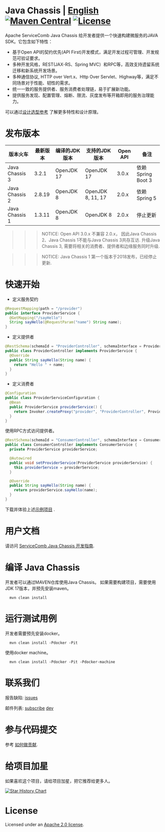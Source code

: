 # Java Chassis | [English](README.md) [![Maven Central](https://maven-badges.herokuapp.com/maven-central/org.apache.servicecomb/java-chassis-core/badge.svg)](http://search.maven.org/#search%7Cga%7C1%7Corg.apache.servicecomb) [![License](https://img.shields.io/badge/license-Apache%202-4EB1BA.svg)](https://www.apache.org/licenses/LICENSE-2.0.html) 

Apache ServiceComb Java Chassis 给开发者提供一个快速构建微服务的JAVA SDK。它包含如下特性：

* 基于Open API的契约优先(API First)开发模式，满足开发过程可管理、开发规范可验证要求。
* 多种开发风格，REST(JAX-RS、Spring MVC）和RPC等，高效支持遗留系统迁移和新系统开发场景。
* 多种通信协议, HTTP over Vert.x、Http Over Servlet、Highway等，满足不同场景对于性能、韧性的需求。
* 统一一致的服务提供者、服务消费者处理链，易于扩展新功能。
* 提供服务发现、配置管理、熔断、限流、灰度发布等开箱即用的服务治理能力。

可以通过[设计选型参考](https://servicecomb.apache.org/references/java-chassis/zh_CN/start/design.html) 了解更多特性和设计原理。

# 发布版本

| 版本火车           | 最新版本   | 编译的JDK版本   | 支持的JDK版本          | Open API | 备注              |
|----------------|--------|------------|-------------------|----------|-----------------|
| Java Chassis 3 | 3.2.1  | OpenJDK 17 | OpenJDK 17        | 3.0.x    | 依赖Spring Boot 3 |
| Java Chassis 2 | 2.8.19 | OpenJDK 8  | OpenJDK 8, 11, 17 | 2.0.x    | 依赖Spring 5      |
| Java Chassis 1 | 1.3.11 | OpenJDK 8  | OpenJDK 8         | 2.0.x    | 停止更新            |

>>>NOTICE: Open API 3.0.x 不兼容 2.0.x， 因此Java Chassis 2、Java Chassis 1不能与Java Chassis 3共存互访. 升级Java Chassis 3, 需要将相关的消费者、提供者和边缘服务同时升级.

>>>NOTICE: Java Chassis 1 第一个版本于2018发布，已经停止更新.

# 快速开始

* 定义服务契约

```java
@RequestMapping(path = "/provider")
public interface ProviderService {
  @GetMapping("/sayHello")
  String sayHello(@RequestParam("name") String name);
}
```

* 定义提供者

```java
@RestSchema(schemaId = "ProviderController", schemaInterface = ProviderService.class)
public class ProviderController implements ProviderService {
  @Override
  public String sayHello(String name) {
    return "Hello " + name;
  }
}
```

* 定义消费者

```java
@Configuration
public class ProviderServiceConfiguration {
  @Bean
  public ProviderService providerService() {
    return Invoker.createProxy("provider", "ProviderController", ProviderService.class);
  }
}
```

使用RPC方式访问提供者。 

```java
@RestSchema(schemaId = "ConsumerController", schemaInterface = ConsumerService.class)
public class ConsumerController implements ConsumerService {
  private ProviderService providerService;

  @Autowired
  public void setProviderService(ProviderService providerService) {
    this.providerService = providerService;
  }

  @Override
  public String sayHello(String name) {
    return providerService.sayHello(name);
  }
}
```

下载并体验上述[示例项目](https://servicecomb.apache.org/references/java-chassis/zh_CN/start/first-sample.html) .

# 用户文档

请访问 [ServiceComb Java Chassis 开发指南][java-chassis-developer-guide].

[java-chassis-developer-guide]:  https://servicecomb.apache.org/references/java-chassis/zh_CN/

# 编译 Java Chassis

开发者可以通过MAVEN仓库使用Java Chassis。 如果需要构建项目，需要使用JDK 17版本，并预先安装maven。 

      mvn clean install

# 运行测试用例

开发者需要预先安装docker。

      mvn clean install -Pdocker -Pit

使用docker machine。

      mvn clean install -Pdocker -Pit -Pdocker-machine

# 联系我们

报告缺陷: [issues](https://issues.apache.org/jira/browse/SCB)

邮件列表: [subscribe](mailto:dev-subscribe@servicecomb.apache.org)  [dev](https://lists.apache.org/list.html?dev@servicecomb.apache.org)

# 参与代码提交

参考 [如何做贡献](http://servicecomb.apache.org/cn/developers/contributing).

# 给项目加星

如果喜欢这个项目，请给项目加星，把它推荐给更多人。

[![Star History Chart](https://api.star-history.com/svg?repos=apache/servicecomb-java-chassis&type=Date)](https://star-history.com/#apache/servicecomb-java-chassis&Date)

# License
Licensed under an [Apache 2.0 license](LICENSE).
